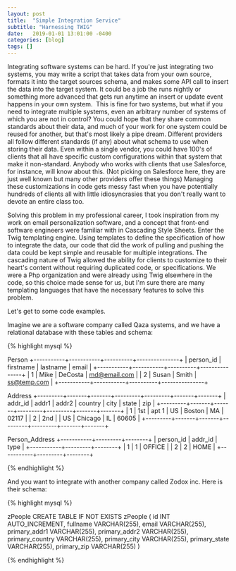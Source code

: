```yaml
---
layout: post
title:  "Simple Integration Service"
subtitle: "Harnessing TWIG"
date:   2019-01-01 13:01:00 -0400
categories: [blog]
tags: []
---
```


Integrating software systems can be hard. If you're just integrating two systems, you may write a script that takes data from your own source, formats it into the target sources schema, and makes some API call to insert the data into the target system. It could be a job the runs nightly or something more advanced that gets run anytime an insert or update event happens in your own system.  This is fine for two systems, but what if you need to integrate multiple systems, even an arbitrary number of systems of which you are not in control? You could hope that they share common standards about their data, and much of your work for one system could be reused for another, but that's most likely a pipe dream. Different providers all follow different standards (if any) about what schema to use when storing their data. Even within a single vendor, you could have 100's of clients that all have specific custom configurations within that system that make it non-standard. Anybody who works with clients that use Salesforce, for instance, will know about this. (Not picking on Salesforce here, they are just well known but many other providers offer these things) Managing these customizations in code gets messy fast when you have potentially hundreds of clients all with little idiosyncrasies that you don't really want to devote an entire class too.

Solving this problem in my professional career, I took inspiration from my work on email personalization software, and a concept that front-end software engineers were familiar with in Cascading Style Sheets. Enter the Twig templating engine. Using templates to define the specification of how to integrate the data, our code that did the work of pulling and pushing the data could be kept simple and reusable for multiple integrations. The cascading nature of Twig allowed the ability for clients to customize to their heart's content without requiring duplicated code, or specifications. We were a Php organization and were already using Twig elsewhere in the code, so this choice made sense for us, but I'm sure there are many templating languages that have the necessary features to solve this problem.

Let's get to some code examples.

Imagine we are a software company called Qaza systems, and we have a relational database with these tables and schema:

{% highlight mysql %}

Person
+-----------+-----------+----------+---------------+
| person_id | firstname | lastname |     email     |
+-----------+-----------+----------+---------------+
|         1 | Mike      | DeCosta  | md@email.com  |
|         2 | Susan     | Smith    | ss@temp.com   |
+-----------+-----------+----------+---------------+

Address
+---------+-------+-------+---------+---------+-------+-------+
| addr_id | addr1 | addr2 | country |  city   | state |  zip  |
+---------+-------+-------+---------+---------+-------+-------+
|       1 | 1st   | apt 1 | US      | Boston  |    MA | 02117 |
|       2 | 2nd   |       | US      | Chicago |    IL | 60605 |
+---------+-------+-------+---------+---------+-------+-------+

Person_Address
+-----------+---------+--------+
| person_id | addr_id |  type  |
+-----------+---------+--------+
|         1 |       1 | OFFICE |
|         2 |       2 | HOME   |
+-----------+---------+--------+

{% endhighlight %}

And you want to integrate with another company called Zodox inc. Here is their schema:

{% highlight mysql %}

zPeople
CREATE TABLE IF NOT EXISTS zPeople (
  id INT AUTO_INCREMENT,
  fullname VARCHAR(255),
  email VARCHAR(255),
  primary_addr1 VARCHAR(255),
  primary_addr2 VARCHAR(255),
  primary_country VARCHAR(255),
  primary_city VARCHAR(255),
  primary_state VARCHAR(255),
  primary_zip  VARCHAR(255)
)

{% endhighlight %}
